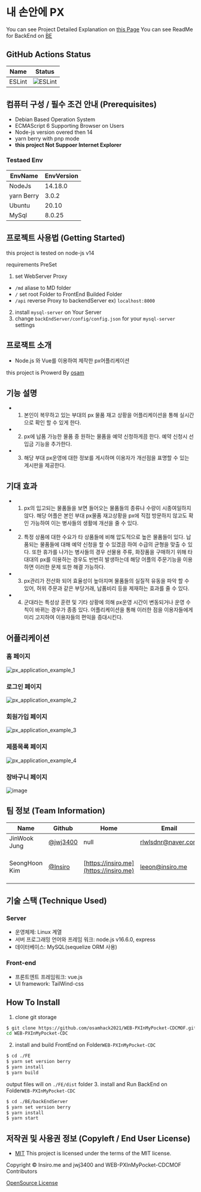 

# 내 손안에 PX

You can see Project Detailed Explanation on [this Page](https://mof-cdc.notion.site/PX-4c48ee84d315407c90c6a809f02dab79)
You can see ReadMe for BackEnd on [BE](https://github.com/osamhack2021/WEB-PXInMyPocket-CDCMOF/blob/master/BE/README.md)
## GitHub Actions Status
| Name                      | Status                                                                                                         |
|---------------------------|----------------------------------------------------------------------------------------------------------------|
| ESLint                    | ![ESLint](https://github.com/osamhack2021/WEB-PXInMyPocket-CDCMOF/actions/workflows/lint.yml/badge.svg)                         |

## 컴퓨터 구성 / 필수 조건 안내 (Prerequisites)

 - Debian Based Operation System
 - ECMAScript 6 Supporting Browser on Users
 - Node-js version overed then 14
 - yarn berry with pnp mode
 - **this project Not Suppoer Internet Explorer**
### Testaed Env
| EnvName | EnvVersion |
|--------|--|
|NodeJs|14.18.0|
|yarn Berry|3.0.2|
|Ubuntu|20.10|
|MySql|8.0.25|
## 프로젝트 사용법 (Getting Started)
this project is tested on node-js v14


requirements PreSet
1. set WebServer Proxy
  - `/md` aliase to MD folder
  - `/` set root Folder to FrontEnd Builded Folder
  - `/api` reverse Proxy to backendServer ex) `localhost:8000`
2. install `mysql-server` on Your Server
3. change `backEndServer/config/config.json` for your `mysql-server` settings
 



## 프로잭트 소개
- Node.js 와 Vue를 이용하여 제작한 px어플리케이션

this project is Prowerd By [osam](https://osam.kr)

## 기능 설명
 - 1. 본인이 복무하고 있는 부대의 px 물품 재고 상황을 어플리케이션을 통해 실시간으로 확인 할 수 있게 한다. 
 - 2. px에 납품 가능한 물품 중 원하는 물품을 예약 신청하게끔 한다. 예약 신청시 선입금 기능을 추가한다. 
 - 3. 해당 부대 px운영에 대한 정보를 게시하며 이용자가 개선점을 표명할 수 있는 게시판을 제공한다.
 
## 기대 효과
 - 1. px의 입고되는 물품들을 보면 들어오는 물품들의 종류나 수량이 시종여일하지 않다. 해당 어플은 본인 부대 px물품 재고상황을 px에 직접 방문하지 않고도 확인 가능하여 이는 병사들의 생활에 개선을 줄 수 있다. 
 - 2. 특정 상품에 대한 수요가 타 상품들에 비해 압도적으로 높은 물품들이 있다. 납품되는 물품들에 대해 예약 신청을 할 수 있겠끔 하여 수급의 균형을 맞출 수 있다. 또한 휴가를 나가는 병사들의 경우 선물용 주류, 화장품을 구매하기 위해 타 대대의 px를 이용하는 경우도 빈번히 발생하는데 해당 어플의 주문기능을 이용하면 이러한 문제 또한 해결 가능하다. 
 - 3. px관리가 전산화 되어 효율성이 높아지며 물품들의 실질적 유동을 파악 할 수 있어, 허위 주문과 같은 부당거래, 납품비리 등을 제재하는 효과를 줄 수 있다. 
 - 4. 군대라는 특성상 훈련 및 기타 상황에 의해 px운영 시간이 변동되거나 운영 수칙이 바뀌는 경우가 종종 있다. 어플리케이션을 통해 이러한 점을 이용자들에게 미리 고지하여 이용자들의 편익을 증대시킨다.

## 어플리케이션
### 홈 페이지
![px_application_example_1](https://user-images.githubusercontent.com/19542951/138066741-127a33b1-ab17-41b3-bbef-0898192bda54.png)

### 로그인 페이지
![px_application_example_2](https://user-images.githubusercontent.com/19542951/138066942-c33deb81-5da0-4bd3-9bf9-5ca89b81f0f1.png)

### 회원가입 페이지
![px_application_example_3](https://user-images.githubusercontent.com/19542951/138067057-c051e3ce-805b-4826-ac7f-f39f1781ff18.png)

### 제품목록 페이지
![px_application_example_4](https://user-images.githubusercontent.com/19542951/138067165-7667f2b5-4c47-4b64-8244-0bb5b4bae6ee.png)

### 장바구니 페이지
![image](https://user-images.githubusercontent.com/19542951/138067543-16fd86f2-127d-4b43-89a4-76cca07092bd.png)


## 팀 정보 (Team Information)
|Name|Github|Home|Email|Part|
|--|--|--|--|--|
|JinWook Jung|[@jwj3400](https://github.com/jwj3400)| null | [rlwlsdnr@naver.com](mailto:rlwlsdnr@naver.com) |BackEnd, Docs
|SeongHoon Kim|[@Insiro](https://github.com/Insiro)|[https://insiro.me](https://insiro.me)| [leeon@insiro.me](mailto:leeon@insiro.me) |FrontEnd, DevOps, Project Manager|


## 기술 스택 (Technique Used) 
### Server
 - 운영체제: Linux 계열
 - 서버 프로그래밍 언어와 프레임 워크: node.js v16.6.0, express 
 - 데이터베이스: MySQL(sequelize ORM 사용)
 
### Front-end
 -  프론트엔트 프레임워크: vue.js 
 -  UI framework: TailWind-css

## How To Install
1. clone git storage
```bash
$ git clone https://github.com/osamhack2021/WEB-PXInMyPocket-CDCMOF.git
cd WEB-PXInMyPocket-CDC
```
2. install and build FrontEnd 
on Folder`WEB-PXInMyPocket-CDC`
```bash
$ cd ./FE
$ yarn set version berry
$ yarn install
$ yarn build
```
output files will on `./FE/dist` folder
3. install and Run BackEnd
on Folder`WEB-PXInMyPocket-CDC`
```bash
$ cd ./BE/backEndServer
$ yarn set version berry
$ yarn install
$ yarn start
```
## 저작권 및 사용권 정보 (Copyleft / End User License)
 * [MIT](https://github.com/osamhack2021/WEB-PXInMyPocket-CDCMOF/blob/master/license.md)
This project is licensed under the terms of the MIT license.

Copyright © Insiro.me and jwj3400 and WEB-PXInMyPocket-CDCMOF Contributors

[OpenSource License](https://github.com/osamhack2021/WEB-PXInMyPocket-CDCMOF/blob/master/MD/osLicense.md)
